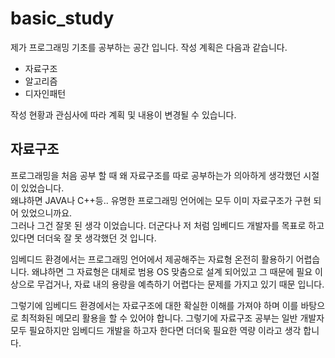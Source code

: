 # basic_study
 제가 프로그래밍 기초를 공부하는 공간 입니다.
 작성 계획은 다음과 같습니다.
 * 자료구조
 * 알고리즘
 * 디자인패턴

 작성 현황과 관심사에 따라 계획 및 내용이 변경될 수 있습니다.

## 자료구조
프로그래밍을 처음 공부 할 때 왜 자료구조를 따로 공부하는가 의아하게 생각했던 시절이 있었습니다.  
왜냐하면 JAVA나 C++등.. 유명한 프로그래밍 언어에는 모두 이미 자료구조가 구현 되어 있었으니까요.  
그러나 그건 잘못 된 생각 이었습니다. 더군다나 저 처럼 임베디드 개발자를 목표로 하고 있다면 더더욱 잘 못 생각했던 것 입니다.

임베디드 환경에서는 프로그래밍 언어에서 제공해주는 자료형 온전히 활용하기 어렵습니다. 왜냐하면 그 자료형은 대체로 범용 OS 맞춤으로 설계 되어있고 그 때문에 필요 이상으로 무겁거나, 자료 내의 용량을 예측하기 어렵다는 문제를 가지고 있기 때문 입니다.

그렇기에 임베디드 환경에서는 자료구조에 대한 확실한 이해를 가져야 하며 이를 바탕으로 최적화된 메모리 활용을 할 수 있어야 합니다. 그렇기에 자료구조 공부는 일반 개발자 모두 필요하지만 임베디드 개발을 하고자 한다면 더더욱 필요한 역량 이라고 생각 합니다.